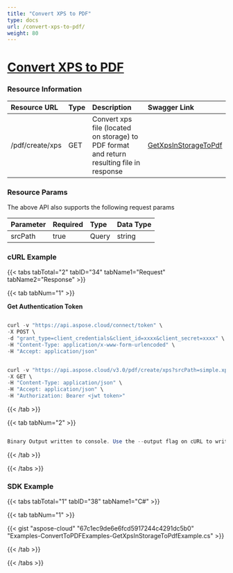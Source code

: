 ```yaml
---
title: "Convert XPS to PDF"
type: docs
url: /convert-xps-to-pdf/
weight: 80
---
```

# <ins>**Convert XPS to PDF**

### **Resource Information**
|**Resource URL**|**Type**|**Description**|**Swagger Link**|
| :- | :- | :- | :- |
|/pdf/create/xps|GET|Convert xps file (located on storage) to PDF format and return resulting file in response|[GetXpsInStorageToPdf](https://apireference.aspose.cloud/pdf/#!/Convert/GetXpsInStorageToPdf)|
### **Resource Params**
The above API also supports the following request params

|**Parameter**|**Required**|**Type**|**Data Type**|
| :- | :- | :- | :- |
|srcPath|true|Query|string|
### **cURL Example**
{{< tabs tabTotal="2" tabID="34" tabName1="Request" tabName2="Response" >}}

{{< tab tabNum="1" >}}

**Get Authentication Token**

```java

curl -v "https://api.aspose.cloud/connect/token" \
-X POST \
-d "grant_type=client_credentials&client_id=xxxx&client_secret=xxxx" \
-H "Content-Type: application/x-www-form-urlencoded" \
-H "Accept: application/json"

```

```java

curl -v "https://api.aspose.cloud/v3.0/pdf/create/xps?srcPath=simple.xps?url=https://www.nord.no/en/about/rules-regulations" \
-X GET \
-H "Content-Type: application/json" \
-H "Accept: application/json" \
-H "Authorization: Bearer <jwt token>"

```

{{< /tab >}}

{{< tab tabNum="2" >}}

```java

Binary Output written to console. Use the --output flag on cURL to write the stream to a file

```

{{< /tab >}}

{{< /tabs >}}
### **SDK Example**
{{< tabs tabTotal="1" tabID="38" tabName1="C#" >}}

{{< tab tabNum="1" >}}

{{< gist "aspose-cloud" "67c1ec9de6e6fcd5917244c4291dc5b0" "Examples-ConvertToPDFExamples-GetXpsInStorageToPdfExample.cs" >}}

{{< /tab >}}

{{< /tabs >}}